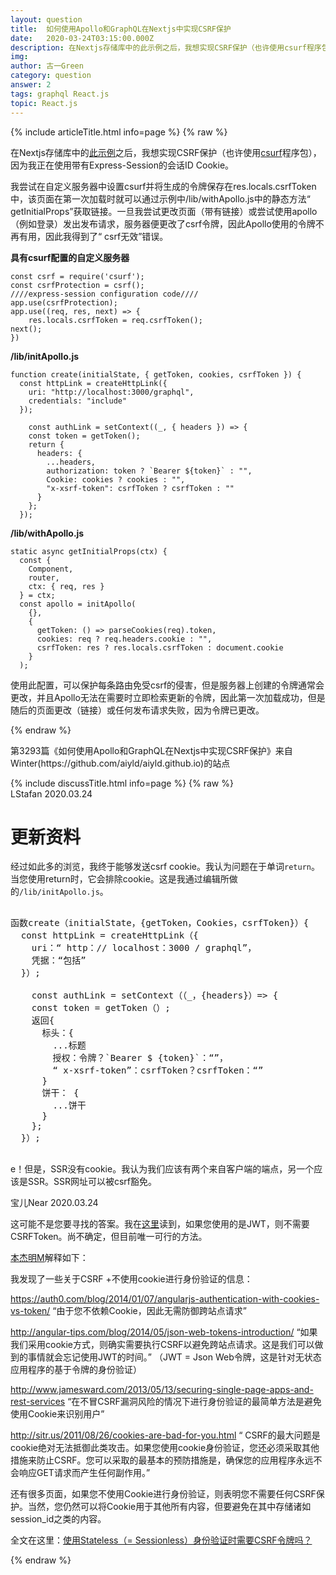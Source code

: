 ```yaml
---
layout: question
title:  如何使用Apollo和GraphQL在Nextjs中实现CSRF保护
date:   2020-03-24T03:15:00.000Z
description: 在Nextjs存储库中的此示例之后，我想实现CSRF保护（也许使用csurf程序包），因为我正在使用带有Express-Session的会话ID Cook...
img: 
author: 古一Green
category: question
answer: 2
tags: graphql React.js
topic: React.js
---
```

<div class="article-root">
  <div class="article">
    {% include articleTitle.html info=page %}
    {% raw %}
    <div class="article-content"><p><font style="vertical-align: inherit;"><font style="vertical-align: inherit;">在Nextjs存储库中的</font></font><a href="https://github.com/zeit/next.js/tree/canary/examples/with-apollo-auth" rel="nofollow noreferrer"><font style="vertical-align: inherit;"><font style="vertical-align: inherit;">此示例</font></font></a><font style="vertical-align: inherit;"><font style="vertical-align: inherit;">之后</font><font style="vertical-align: inherit;">，我想实现CSRF保护（也许使用</font></font><a href="https://github.com/expressjs/csurf" rel="nofollow noreferrer"><font style="vertical-align: inherit;"><font style="vertical-align: inherit;">csurf</font></font></a><font style="vertical-align: inherit;"><font style="vertical-align: inherit;">程序包），因为我正在使用带有Express-Session的会话ID Cookie。</font></font></p>

<p><font style="vertical-align: inherit;"><font style="vertical-align: inherit;">我尝试在自定义服务器中设置csurf并将生成的令牌保存在res.locals.csrfToken中，该页面在第一次加载时就可以通过示例中/lib/withApollo.js中的静态方法“ getInitialProps”获取链接。</font><font style="vertical-align: inherit;">一旦我尝试更改页面（带有链接）或尝试使用apollo（例如登录）发出发布请求，服务器便更改了csrf令牌，因此Apollo使用的令牌不再有用，因此我得到了“ csrf无效”错误。</font></font></p>

<p><strong><font style="vertical-align: inherit;"><font style="vertical-align: inherit;">具有csurf配置的自定义服务器</font></font></strong></p>

<pre><code>const csrf = require('csurf');<font></font>
const csrfProtection = csrf();<font></font>
////express-session configuration code////<font></font>
app.use(csrfProtection);<font></font>
app.use((req, res, next) =&gt; {<font></font>
    res.locals.csrfToken = req.csrfToken();<font></font>
next();<font></font>
})<font></font>
</code></pre>

<p><strong><font style="vertical-align: inherit;"><font style="vertical-align: inherit;">/lib/initApollo.js</font></font></strong></p>

<pre><code>function create(initialState, { getToken, cookies, csrfToken }) {<font></font>
  const httpLink = createHttpLink({<font></font>
    uri: "http://localhost:3000/graphql",<font></font>
    credentials: "include"<font></font>
  });<font></font>
<font></font>
    const authLink = setContext((_, { headers }) =&gt; {<font></font>
    const token = getToken();<font></font>
    return {<font></font>
      headers: {<font></font>
        ...headers,<font></font>
        authorization: token ? `Bearer ${token}` : "",<font></font>
        Cookie: cookies ? cookies : "",<font></font>
        "x-xsrf-token": csrfToken ? csrfToken : ""<font></font>
      }<font></font>
    };<font></font>
  });<font></font>
</code></pre>

<p><strong><font style="vertical-align: inherit;"><font style="vertical-align: inherit;">/lib/withApollo.js</font></font></strong></p>

<pre><code>static async getInitialProps(ctx) {<font></font>
  const {<font></font>
    Component,<font></font>
    router,<font></font>
    ctx: { req, res }<font></font>
  } = ctx;<font></font>
  const apollo = initApollo(<font></font>
    {},<font></font>
    {<font></font>
      getToken: () =&gt; parseCookies(req).token,<font></font>
      cookies: req ? req.headers.cookie : "",<font></font>
      csrfToken: res ? res.locals.csrfToken : document.cookie<font></font>
    }<font></font>
  );<font></font>
</code></pre>

<p><font style="vertical-align: inherit;"><font style="vertical-align: inherit;">使用此配置，可以保护每条路由免受csrf的侵害，但是服务器上创建的令牌通常会更改，并且Apollo无法在需要时立即检索更新的令牌，因此第一次加载成功，但是随后的页面更改（链接）或任何发布请求失败，因为令牌已更改。</font></font></p></div>
    {% endraw %}
  </div>
  <p class="winter_mark">第3293篇《如何使用Apollo和GraphQL在Nextjs中实现CSRF保护》来自Winter(https://github.com/aiyld/aiyld.github.io)的站点</p>
  <div class="discuss-wrapper">
    {% include discussTitle.html info=page %}
    {% raw %}
    <div class="discuss-item">
        <div class="discuss-parent">
          <div class="discuss-meta">
            <span class="discuss-user">LStafan</span>
            <span class="discuss-time">2020.03.24</span>
          </div>
          <div class="discuss-comment"><h1><font style="vertical-align: inherit;"><font style="vertical-align: inherit;">更新资料</font></font></h1>

<p><font style="vertical-align: inherit;"><font style="vertical-align: inherit;">经过如此多的浏览，我终于能够发送csrf cookie。</font><font style="vertical-align: inherit;">我认为问题在于单词</font></font><code>return</code><font style="vertical-align: inherit;"><font style="vertical-align: inherit;">。当您使用return时，它会排除cookie。</font><font style="vertical-align: inherit;">这是我通过编辑所做的</font></font><code>/lib/initApollo.js</code><font style="vertical-align: inherit;"><font style="vertical-align: inherit;">。</font></font></p>

<pre><font></font><font style="vertical-align: inherit;"><font style="vertical-align: inherit;">
函数create（initialState，{getToken，Cookies，csrfToken}）{</font></font><font></font><font style="vertical-align: inherit;"><font style="vertical-align: inherit;">
  const httpLink = createHttpLink（{</font></font><font></font><font style="vertical-align: inherit;"><font style="vertical-align: inherit;">
    uri：“ http：// localhost：3000 / graphql”，</font></font><font></font><font style="vertical-align: inherit;"><font style="vertical-align: inherit;">
    凭据：“包括”</font></font><font></font><font style="vertical-align: inherit;"><font style="vertical-align: inherit;">
  }）;</font></font><font></font>
<font></font><font style="vertical-align: inherit;"><font style="vertical-align: inherit;">
    const authLink = setContext（（_，{headers}）=&gt; {</font></font><font></font><font style="vertical-align: inherit;"><font style="vertical-align: inherit;">
    const token = getToken（）;</font></font><font></font><font style="vertical-align: inherit;"><font style="vertical-align: inherit;">
    返回{</font></font><font></font><font style="vertical-align: inherit;"><font style="vertical-align: inherit;">
      标头：{</font></font><font></font><font style="vertical-align: inherit;"><font style="vertical-align: inherit;">
        ...标题</font></font><font></font><font style="vertical-align: inherit;"><font style="vertical-align: inherit;">
        授权：令牌？</font><font style="vertical-align: inherit;">`Bearer $ {token}`：“”，</font></font><font></font><font style="vertical-align: inherit;"><font style="vertical-align: inherit;">
        “ x-xsrf-token”：csrfToken？</font><font style="vertical-align: inherit;">csrfToken：“”</font></font><font></font><font style="vertical-align: inherit;"><font style="vertical-align: inherit;">
      }</font></font><font></font><font style="vertical-align: inherit;"><font style="vertical-align: inherit;">
      饼干： {</font></font><font></font><font style="vertical-align: inherit;"><font style="vertical-align: inherit;">
        ...饼干</font></font><font></font><font style="vertical-align: inherit;"><font style="vertical-align: inherit;">
      }</font></font><font></font><font style="vertical-align: inherit;"><font style="vertical-align: inherit;">
    };</font></font><font></font><font style="vertical-align: inherit;"><font style="vertical-align: inherit;">
  }）;</font></font><font></font>
<font></font>
</pre>

<p><font style="vertical-align: inherit;"><font style="vertical-align: inherit;">e！</font><font style="vertical-align: inherit;">但是，SSR没有cookie。</font><font style="vertical-align: inherit;">我认为我们应该有两个来自客户端的端点，另一个应该是SSR。</font><font style="vertical-align: inherit;">SSR网址可以被csrf豁免。</font></font></p></div>
        </div></div><div class="discuss-item">
        <div class="discuss-parent">
          <div class="discuss-meta">
            <span class="discuss-user">宝儿Near</span>
            <span class="discuss-time">2020.03.24</span>
          </div>
          <div class="discuss-comment"><p><font style="vertical-align: inherit;"><font style="vertical-align: inherit;">这可能不是您要寻找的答案。</font><font style="vertical-align: inherit;">我在</font></font><a href="https://stackoverflow.com/questions/21357182/csrf-token-necessary-when-using-stateless-sessionless-authentication"><font style="vertical-align: inherit;"><font style="vertical-align: inherit;">这里</font></font></a><font style="vertical-align: inherit;"><font style="vertical-align: inherit;">读到</font><font style="vertical-align: inherit;">，如果您使用的是JWT，则不需要CSRFToken。</font><font style="vertical-align: inherit;">尚不确定，但目前唯一可行的方法。</font></font></p>

<p><a href="https://stackoverflow.com/users/1321564/benjamin-m"><font style="vertical-align: inherit;"><font style="vertical-align: inherit;">本杰明M</font></font></a><font style="vertical-align: inherit;"><font style="vertical-align: inherit;">解释如下：</font></font></p>

<p><font style="vertical-align: inherit;"><font style="vertical-align: inherit;">我发现了一些关于CSRF +不使用cookie进行身份验证的信息：</font></font></p>

<p><a href="https://auth0.com/blog/2014/01/07/angularjs-authentication-with-cookies-vs-token/" rel="nofollow noreferrer"><font style="vertical-align: inherit;"><font style="vertical-align: inherit;">https://auth0.com/blog/2014/01/07/angularjs-authentication-with-cookies-vs-token/</font></font></a><font style="vertical-align: inherit;"><font style="vertical-align: inherit;"> 
“由于您不依赖Cookie，因此无需防御跨站点请求”</font></font></p>

<p><a href="http://angular-tips.com/blog/2014/05/json-web-tokens-introduction/" rel="nofollow noreferrer"><font style="vertical-align: inherit;"><font style="vertical-align: inherit;">http://angular-tips.com/blog/2014/05/json-web-tokens-introduction/</font></font></a><font style="vertical-align: inherit;"><font style="vertical-align: inherit;">  
“如果我们采用cookie方式，则确实需要执行CSRF以避免跨站点请求。这是我们可以做到的事情就会忘记使用JWT的时间。” </font><font style="vertical-align: inherit;">（JWT = Json Web令牌，这是针对无状态应用程序的基于令牌的身份验证）</font></font></p>

<p><a href="http://www.jamesward.com/2013/05/13/securing-single-page-apps-and-rest-services" rel="nofollow noreferrer"><font style="vertical-align: inherit;"><font style="vertical-align: inherit;">http://www.jamesward.com/2013/05/13/securing-single-page-apps-and-rest-services</font></font></a><font style="vertical-align: inherit;"><font style="vertical-align: inherit;">  
“在不冒CSRF漏洞风险的情况下进行身份验证的最简单方法是避免使用Cookie来识别用户”</font></font></p>

<p><a href="http://sitr.us/2011/08/26/cookies-are-bad-for-you.html" rel="nofollow noreferrer"><font style="vertical-align: inherit;"><font style="vertical-align: inherit;">http://sitr.us/2011/08/26/cookies-are-bad-for-you.html</font></font></a><font style="vertical-align: inherit;"><font style="vertical-align: inherit;">  
“ CSRF的最大问题是cookie绝对无法抵御此类攻击。如果您使用cookie身份验证，您还必须采取其他措施来防止CSRF。您可以采取的最基本的预防措施是，确保您的应用程序永远不会响应GET请求而产生任何副作用。”</font></font></p>

<p><font style="vertical-align: inherit;"><font style="vertical-align: inherit;">还有很多页面，如果您不使用Cookie进行身份验证，则表明您不需要任何CSRF保护。</font><font style="vertical-align: inherit;">当然，您仍然可以将Cookie用于其他所有内容，但要避免在其中存储诸如session_id之类的内容。</font></font></p>

<p><font style="vertical-align: inherit;"><font style="vertical-align: inherit;">全文在这里：</font></font><a href="https://stackoverflow.com/questions/21357182/csrf-token-necessary-when-using-stateless-sessionless-authentication"><font style="vertical-align: inherit;"><font style="vertical-align: inherit;">使用Stateless（= Sessionless）身份验证时需要CSRF令牌吗？</font></font></a></p></div>
        </div></div>
    {% endraw %}
  </div>
<div>
